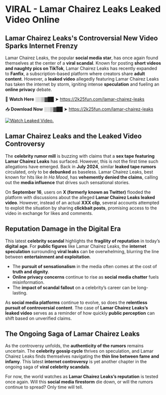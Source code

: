 # VIRAL - Lamar Chairez Leaks Leaked Video Online

## **Lamar Chairez Leaks's Controversial New Video Sparks Internet Frenzy**  

Lamar Chairez Leaks, the popular **social media star**, has once again found themselves at the center of a **viral scandal**. Known for posting **short videos and naughty pics on TikTok**, Lamar Chairez Leaks has recently expanded to **Fanfix**, a subscription-based platform where creators share **adult content**. However, a **leaked video** allegedly featuring Lamar Chairez Leaks has taken the internet by storm, igniting intense **speculation** and fueling an **online privacy** debate.  

🔴 **Watch Here** ░░▒▓██ ➤ https://2k25fun.com/lamar-chairez-leaks  

📥 **Download Now** ░░▒▓██ ➤ https://2k25fun.com/lamar-chairez-leaks  

[![Watch Leaked Video.](https://miro.medium.com/v2/resize:fit:828/format:webp/1*cilzJN44JGOrTw9NJCrNHA.gif "Watch Leaked Video")](https://2k25fun.com/lamar-chairez-leaks)

## **Lamar Chairez Leaks and the Leaked Video Controversy**  

The **celebrity rumor mill** is buzzing with claims that a **sex tape featuring Lamar Chairez Leaks** has surfaced. However, this is not the first time such allegations have emerged. Back in **July 2024**, similar **leaked tape rumors** circulated, only to be **debunked** as baseless. Lamar Chairez Leaks, best known for hits like *In Ha Mood*, has **vehemently denied the claims**, calling out the **media influence** that drives such sensational stories.  

On **September 16**, users on **X (formerly known as Twitter)** flooded the platform with discussions about the alleged **Lamar Chairez Leaks leaked video**. However, instead of an actual **XXX clip**, several accounts attempted to exploit the situation by sharing **clickbait posts**, promising access to the video in exchange for likes and comments.  

## **Reputation Damage in the Digital Era**  

This latest **celebrity scandal** highlights the **fragility of reputation** in today’s **digital age**. For **public figures** like Lamar Chairez Leaks, the **internet speculation** surrounding **viral leaks** can be overwhelming, blurring the line between **entertainment and exploitation**.  

- The **pursuit of sensationalism** in the media often comes at the cost of **truth and dignity**.  
- **Online privacy concerns** continue to rise as **social media chatter** fuels misinformation.  
- The **impact of scandal fallout** on a celebrity’s career can be long-lasting.  

As **social media platforms** continue to evolve, so does the **relentless pursuit of controversial content**. The case of **Lamar Chairez Leaks’s leaked video** serves as a reminder of how quickly **public perception** can shift based on unverified claims.  

## **The Ongoing Saga of Lamar Chairez Leaks**  

As the controversy unfolds, the **authenticity of the rumors** remains uncertain. The **celebrity gossip cycle** thrives on speculation, and Lamar Chairez Leaks finds themselves navigating the **thin line between fame and infamy**. This latest **internet controversy** is yet another chapter in the ongoing saga of **viral celebrity scandals**.  

For now, the world watches as **Lamar Chairez Leaks’s reputation** is tested once again. Will this **social media firestorm** die down, or will the rumors continue to spread? Only time will tell.